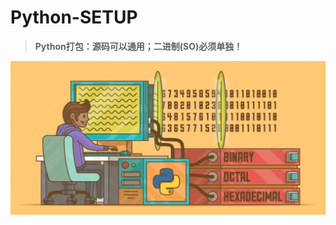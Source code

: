 # Python-SETUP

> **Python打包：源码可以通用；二进制(SO)必须单独！**

![Python-SETUP](../../../images/projects/linux-python-cyc.jpg)
